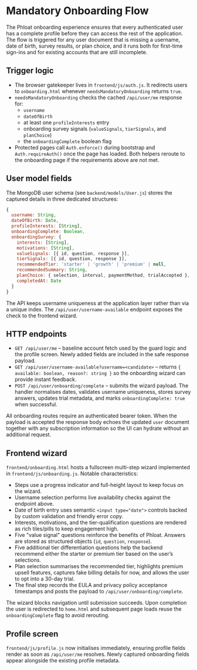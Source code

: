 # Mandatory Onboarding Flow

The Phloat onboarding experience ensures that every authenticated user has a complete
profile before they can access the rest of the application. The flow is triggered for
any user document that is missing a username, date of birth, survey results, or plan
choice, and it runs both for first-time sign-ins and for existing accounts that are
still incomplete.

## Trigger logic
- The browser gatekeeper lives in `frontend/js/auth.js`. It redirects users to
  `onboarding.html` whenever `needsMandatoryOnboarding` returns `true`.
- `needsMandatoryOnboarding` checks the cached `/api/user/me` response for:
  - `username`
  - `dateOfBirth`
  - at least one `profileInterests` entry
  - onboarding survey signals (`valueSignals`, `tierSignals`, and `planChoice`)
  - the `onboardingComplete` boolean flag
- Protected pages call `Auth.enforce()` during bootstrap and `Auth.requireAuth()` once
the page has loaded. Both helpers reroute to the onboarding page if the requirements
above are not met.

## User model fields
The MongoDB user schema (see `backend/models/User.js`) stores the captured details in
three dedicated structures:

```js
{
  username: String,
  dateOfBirth: Date,
  profileInterests: [String],
  onboardingComplete: Boolean,
  onboardingSurvey: {
    interests: [String],
    motivations: [String],
    valueSignals: [{ id, question, response }],
    tierSignals: [{ id, question, response }],
    recommendedTier: 'starter' | 'growth' | 'premium' | null,
    recommendedSummary: String,
    planChoice: { selection, interval, paymentMethod, trialAccepted },
    completedAt: Date
  }
}
```

The API keeps username uniqueness at the application layer rather than via a unique
index. The `/api/user/username-available` endpoint exposes the check to the frontend
wizard.

## HTTP endpoints
- `GET /api/user/me` – baseline account fetch used by the guard logic and the profile
  screen. Newly added fields are included in the safe response payload.
- `GET /api/user/username-available?username=<candidate>` – returns
  `{ available: boolean, reason?: string }` so the onboarding wizard can provide instant
  feedback.
- `POST /api/user/onboarding/complete` – submits the wizard payload. The handler
  normalises dates, validates username uniqueness, stores survey answers, updates trial
  metadata, and marks `onboardingComplete: true` when successful.

All onboarding routes require an authenticated bearer token. When the payload is
accepted the response body echoes the updated `user` document together with any
subscription information so the UI can hydrate without an additional request.

## Frontend wizard
`frontend/onboarding.html` hosts a fullscreen multi-step wizard implemented in
`frontend/js/onboarding.js`. Notable characteristics:

- Steps use a progress indicator and full-height layout to keep focus on the wizard.
- Username selection performs live availability checks against the endpoint above.
- Date of birth entry uses semantic `<input type="date">` controls backed by custom
  validation and friendly error copy.
- Interests, motivations, and the tier-qualification questions are rendered as rich
  tiles/pills to keep engagement high.
- Five "value signal" questions reinforce the benefits of Phloat. Answers are stored as
  structured objects (`id`, `question`, `response`).
- Five additional tier differentiation questions help the backend recommend either the
  starter or premium tier based on the user’s selections.
- Plan selection summarises the recommended tier, highlights premium upsell features,
  captures fake billing details for now, and allows the user to opt into a 30-day trial.
- The final step records the EULA and privacy policy acceptance timestamps and posts the
  payload to `/api/user/onboarding/complete`.

The wizard blocks navigation until submission succeeds. Upon completion the user is
redirected to `home.html` and subsequent page loads reuse the `onboardingComplete`
flag to avoid rerouting.

## Profile screen
`frontend/js/profile.js` now initialises immediately, ensuring profile fields render as
soon as `/api/user/me` resolves. Newly captured onboarding fields appear alongside the
existing profile metadata.
